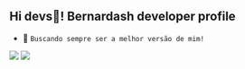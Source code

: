 ## Hi devs🤖! Bernardash developer profile


- 👾 `Buscando sempre ser a melhor versão de mim!`



<div>
    <a href="https://www.youtube.com/channel/UC1WKvSWsDu7l5y7a6trSGMA" target="_blank"><img src="https://img.shields.io/badge/YouTube-FF0000?style=for-the-badge&logo=youtube&logoColor=white" target="_blank"></a>
    <a href="https://www.linkedin.com/in/erick-bernardo-374525182/" target="_blank"><img src="https://img.shields.io/badge/-LinkedIn-%230077B5?style=for-the-badge&logo=linkedin&logoColor=white" target="_blank"></a>
</div>
  
